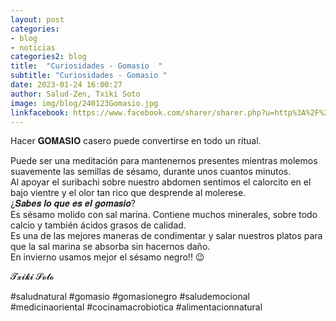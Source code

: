 ```yaml
---
layout: post
categories:
- blog
- noticias
categories2: blog
title:  "Curiosidades - Gomasio  "
subtitle: "Curiosidades - Gomasio "
date: 2023-01-24 16:00:27
author: Salud-Zen, Txiki Soto
image: img/blog/240123Gomasio.jpg
linkfacebook: https://www.facebook.com/sharer/sharer.php?u=http%3A%2F%2Fwww.salud-zen.com%2Fblog%2F2023%2F01%2F24%2Fcuriosidades-gomasio.html&amp;src=sdkpreparse
---
```

Hacer 𝐆𝐎𝐌𝐀𝐒𝐈𝐎 casero puede convertirse en todo un ritual.

Puede ser una meditación para mantenernos presentes mientras molemos suavemente las semillas de sésamo, durante unos cuantos minutos.  
Al apoyar el suribachi sobre nuestro abdomen sentimos el calorcito en el bajo vientre y el olor tan rico que desprende al molerese.  
¿𝑺𝒂𝒃𝒆𝒔 𝒍𝒐 𝒒𝒖𝒆 𝒆𝒔 𝒆𝒍 𝒈𝒐𝒎𝒂𝒔𝒊𝒐?  
Es sésamo molido con sal marina. Contiene muchos minerales, sobre todo calcio y también ácidos grasos de calidad.   
Es una de las mejores maneras de condimentar y salar nuestros platos para que la sal marina se absorba sin hacernos daño.  
En invierno usamos mejor el sésamo negro!! 😉  

𝓣𝔁𝓲𝓴𝓲 𝓢𝓸𝓽𝓸  
  
#saludnatural #gomasio #gomasionegro #saludemocional #medicinaoriental #cocinamacrobiotica #alimentacionnatural  
